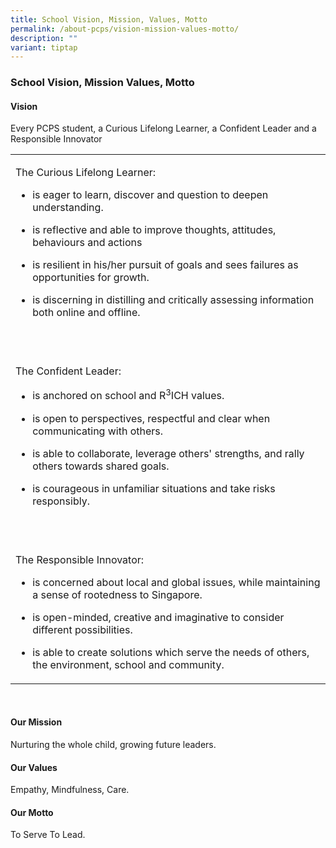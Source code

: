 ```yaml
---
title: School Vision, Mission, Values, Motto
permalink: /about-pcps/vision-mission-values-motto/
description: ""
variant: tiptap
---
```

<h3>School Vision, Mission Values, Motto</h3>
<h4>Vision</h4>
<p>Every PCPS student, a Curious Lifelong Learner, a Confident Leader and
a Responsible Innovator</p>
<table style="minWidth: 25px">
<colgroup>
<col>
</colgroup>
<tbody>
<tr>
<td rowspan="1" colspan="1">
<p>The Curious Lifelong Learner:</p>
<ul data-tight="true" class="tight">
<li>
<p>is eager to learn, discover and question to deepen understanding.</p>
</li>
<li>
<p>is reflective and able to improve thoughts, attitudes, behaviours and
actions</p>
</li>
<li>
<p>is resilient in his/her pursuit of goals and sees failures as opportunities
for growth.</p>
</li>
<li>
<p>is discerning in distilling and critically assessing information both
online and offline.</p>
</li>
</ul>
<p><strong>&nbsp;</strong>
</p>
</td>
</tr>
<tr>
<td rowspan="1" colspan="1">
<p>The Confident Leader:</p>
<ul data-tight="true" class="tight">
<li>
<p>is anchored on school and R<sup>3</sup>ICH values.</p>
</li>
<li>
<p>is open to perspectives, respectful and clear when communicating with
others.</p>
</li>
<li>
<p>is able to collaborate, leverage others' strengths, and rally others towards
shared goals.</p>
</li>
<li>
<p>is courageous in unfamiliar situations and take risks responsibly.</p>
</li>
</ul>
<p><strong>&nbsp;</strong>
</p>
</td>
</tr>
<tr>
<td rowspan="1" colspan="1">
<p>The Responsible Innovator:</p>
<ul data-tight="true" class="tight">
<li>
<p>is concerned about local and global issues, while maintaining a sense
of rootedness to Singapore.</p>
</li>
<li>
<p>is open-minded, creative and imaginative to consider different possibilities.</p>
</li>
<li>
<p>is able to create solutions which serve the needs of others, the environment,
school and community.</p>
</li>
</ul>
</td>
</tr>
</tbody>
</table>
<p><strong>&nbsp;</strong>
</p>
<h4>Our Mission</h4>
<p>Nurturing the whole child, growing future leaders.</p>
<h4>Our Values</h4>
<p>Empathy, Mindfulness, Care.</p>
<h4>Our Motto</h4>
<p>To Serve To Lead.</p>
<p></p>